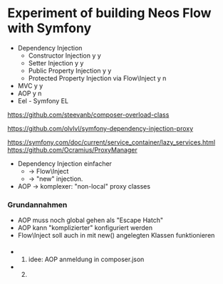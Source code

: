 # Experiment of building Neos Flow with Symfony

* Dependency Injection
    * Constructor Injection y y
    * Setter Injection y y
    * Public Property Injection y y
    * Protected Property Injection via Flow\Inject y n
* MVC y y
* AOP y n
* Eel - Symfony EL



https://github.com/steevanb/composer-overload-class



https://github.com/olvlvl/symfony-dependency-injection-proxy



https://symfony.com/doc/current/service_container/lazy_services.html
https://github.com/Ocramius/ProxyManager




- Dependency Injection einfacher
    - -> Flow\Inject
    - -> "new" injection.
- AOP -> komplexer: "non-local" proxy classes

### Grundannahmen

- AOP muss noch global gehen als "Escape Hatch"
- AOP kann "komplizierter" konfiguriert werden
- Flow\Inject soll auch in mit new() angelegten Klassen funktionieren

####


- 1) idee: AOP anmeldung in composer.json
- 2) 